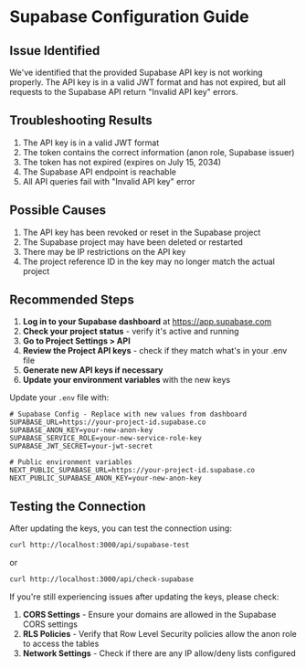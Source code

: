 # Supabase Configuration Guide

## Issue Identified

We've identified that the provided Supabase API key is not working properly. The API key is in a valid JWT format and has not expired, but all requests to the Supabase API return "Invalid API key" errors.

## Troubleshooting Results

1. The API key is in a valid JWT format
2. The token contains the correct information (anon role, Supabase issuer)
3. The token has not expired (expires on July 15, 2034)
4. The Supabase API endpoint is reachable
5. All API queries fail with "Invalid API key" error

## Possible Causes

1. The API key has been revoked or reset in the Supabase project
2. The Supabase project may have been deleted or restarted
3. There may be IP restrictions on the API key
4. The project reference ID in the key may no longer match the actual project

## Recommended Steps

1. **Log in to your Supabase dashboard** at https://app.supabase.com
2. **Check your project status** - verify it's active and running
3. **Go to Project Settings > API**
4. **Review the Project API keys** - check if they match what's in your .env file
5. **Generate new API keys if necessary**
6. **Update your environment variables** with the new keys

Update your `.env` file with:

```
# Supabase Config - Replace with new values from dashboard
SUPABASE_URL=https://your-project-id.supabase.co
SUPABASE_ANON_KEY=your-new-anon-key
SUPABASE_SERVICE_ROLE=your-new-service-role-key
SUPABASE_JWT_SECRET=your-jwt-secret

# Public environment variables
NEXT_PUBLIC_SUPABASE_URL=https://your-project-id.supabase.co
NEXT_PUBLIC_SUPABASE_ANON_KEY=your-new-anon-key
```

## Testing the Connection

After updating the keys, you can test the connection using:

```bash
curl http://localhost:3000/api/supabase-test
```

or

```bash
curl http://localhost:3000/api/check-supabase
```

If you're still experiencing issues after updating the keys, please check:

1. **CORS Settings** - Ensure your domains are allowed in the Supabase CORS settings
2. **RLS Policies** - Verify that Row Level Security policies allow the anon role to access the tables
3. **Network Settings** - Check if there are any IP allow/deny lists configured 
